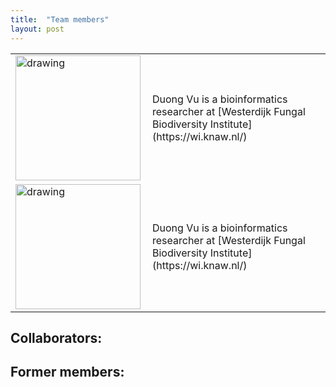 ```yaml
---
title:  "Team members"
layout: post
---
```


<table>
  <tr>
    <td> <img src="https://MycoAI.github.io/photos/portrait_DuongVu.jpg" alt="drawing" align="left" style="height:200px;" /> </td>
    <td>Duong Vu is a bioinformatics researcher at [Westerdijk Fungal Biodiversity Institute](https://wi.knaw.nl/)</td>
   </tr> 
   <tr>
    <td> <img src="https://MycoAI.github.io/photos/portrait_DuongVu.jpg" alt="drawing" align="left" style="height:200px;" /> </td>
    <td>Duong Vu is a bioinformatics researcher at [Westerdijk Fungal Biodiversity Institute](https://wi.knaw.nl/)</td>
  </tr>
</table>

## Collaborators:


## Former members:
